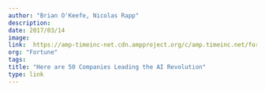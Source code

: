 ```yaml
---
author: "Brian O'Keefe, Nicolas Rapp"
description:
date: 2017/03/14
image:
link:  https://amp-timeinc-net.cdn.ampproject.org/c/amp.timeinc.net/fortune/2017/02/23/artificial-intelligence-companies/?source=dam&utm_content=buffer2f95f&utm_medium=social&utm_source=linkedin.com&utm_campaign=buffer
org: "Fortune"
tags:
title: "Here are 50 Companies Leading the AI Revolution"
type: link
---
```

